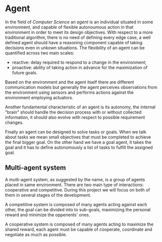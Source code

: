 # Agent
In the field of *Computer Science* an *agent* is an individual situated in some environment, and capable of flexible autonoumous action in that environment in order to meet its design objectives. With respect to a more traditional algorithm, there is no need of defining every edge case, a well defined agent should have a reasoning component capable of taking decisions even in unkown situations. The flexibility of an agent can be quantified across two main scales:

- reactive: delay required to respond to a change in the environment;
- proactive: ability of taking action in advance for the maximization of future goals.

Based on the environment and the agent itself there are different communication models but generally the agent perceives observations from the environment using sensors and performs actions against the environment employing actuators.

Another fundamental characteristic of an agent is its autonomy, the internal "brain" should handle the decision process with or without collected information, it should also evolve with respect to possible requirement changes.

Finally an agent can be designed to solve tasks or goals. When we talk about tasks we mean small objectives that must be completed to achieve the final bigger goal. On the other hand we have a goal agent, it takes the goal and it has to define autonomously a list of tasks to fulfill the assigned goal.

## Multi-agent system
A mutli-agent system, as suggested by the name, is a group of agents placed in same environment. There are two main type of interactions: cooperative and competitive. During this project we will focus on both of them in several stages of the development.

A competitive system is composed of many agents acting against each other, the goal can be divided into to sub-goals, maximizing the personal reward and minimize the oppenents' ones.

A cooperative system is composed of many agents acting to maximize the shared reward, each agent must be capable of cooperate, coordinate and negotiate as much as possible.
